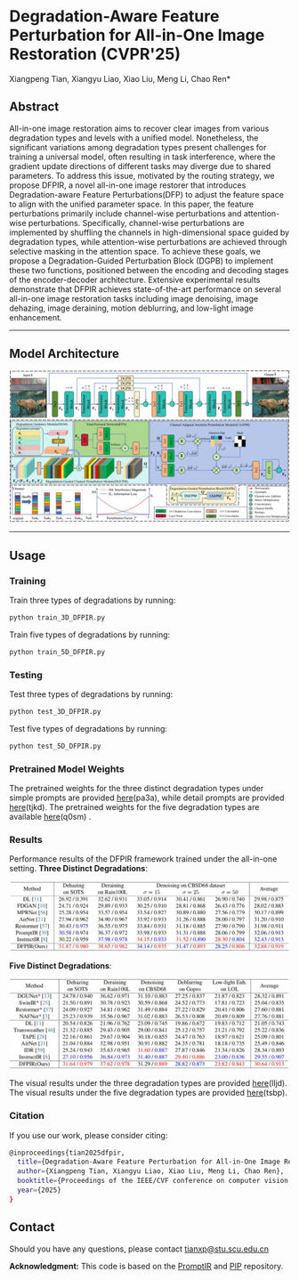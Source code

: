# Degradation-Aware Feature Perturbation for All-in-One Image Restoration (CVPR'25)

Xiangpeng Tian, Xiangyu Liao, Xiao Liu, Meng Li, Chao Ren*

## Abstract

All-in-one image restoration aims to recover clear images from various degradation types and levels with a unified model. Nonetheless, the significant variations among degradation types present challenges for training a universal model, often resulting in task interference, where the gradient update directions of different tasks may diverge due to shared parameters. To address this issue, motivated by the routing strategy, we propose DFPIR, a novel all-in-one image restorer that introduces Degradation-aware Feature Perturbations(DFP) to adjust the feature space to align with the unified parameter space. In this paper, the feature perturbations primarily include channel-wise perturbations and attention-wise perturbations. Specifically, channel-wise perturbations are implemented by shuffling the channels in high-dimensional space guided by degradation types, while attention-wise perturbations are achieved through selective masking in the attention space. To achieve these goals, we propose a Degradation-Guided Perturbation Block (DGPB) to implement these two functions, positioned between the encoding and decoding stages of the encoder-decoder architecture. Extensive experimental results demonstrate that DFPIR achieves state-of-the-art performance on several all-in-one image restoration tasks including image denoising, image dehazing, image deraining, motion deblurring, and low-light image enhancement. 

---

## Model Architecture

![Model Architecture](./fig/shuffle-fram.jpg)  

---

## Usage

### Training

Train three types of degradations by running:

```bash
python train_3D_DFPIR.py
```
Train five types of degradations by running:
```bash
python train_5D_DFPIR.py
```
###  Testing

Test three types of degradations by running:

```bash
python test_3D_DFPIR.py
```
Test five types of degradations by running:

```bash
python test_5D_DFPIR.py
```
### Pretrained Model Weights

The pretrained weights for the three distinct degradation types under simple prompts are provided [here](https://pan.baidu.com/s/1W8mjjSB4XiL70cVK9B9Eng  )(pa3a), while detail prompts are provided [here](https://pan.baidu.com/s/1hk5JgOpl3VYEsWEecPpJkg?pwd=tjkd  )(tjkd). The pretrained weights for the five degradation types are available [here](https://pan.baidu.com/s/1LhAsRq8t4dvaD-hC6yDZrA?pwd=q0sm)(q0sm) .

### Results
Performance results of the DFPIR framework trained under the all-in-one setting.
**Three Distinct Degradations**:

![3D](./fig/3D.jpg)  

**Five Distinct Degradations**:

![5D](./fig/5D.jpg) 

The visual results under the three degradation types are provided [here](https://pan.baidu.com/s/1xa_i7cbg5slEyLvBpC4JKg?pwd=lljd )(lljd).  The visual results under the five degradation types are provided [here](https://pan.baidu.com/s/1tfYrxfOI61om8QX9PnXLFA?pwd=tsbp)(tsbp).


### Citation
If you use our work, please consider citing:
```bash
@inproceedings{tian2025dfpir,
  title={Degradation-Aware Feature Perturbation for All-in-One Image Restoration},
  author={Xiangpeng Tian, Xiangyu Liao, Xiao Liu, Meng Li, Chao Ren},
  booktitle={Proceedings of the IEEE/CVF conference on computer vision and pattern recognition},
  year={2025}
}
```
## Contact

Should you have any questions, please contact tianxp@stu.scu.edu.cn

**Acknowledgment:** This code is based on the [PromptIR](https://github.com/va1shn9v/PromptIR) and [PIP]([longzilicart/pip_universal](https://github.com/longzilicart/pip_universal)) repository.
